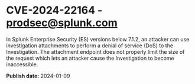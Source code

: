 # CVE-2024-22164 - prodsec@splunk.com

In Splunk Enterprise Security (ES) versions below 7.1.2, an attacker can use investigation attachments to perform a denial of service (DoS) to the Investigation. The attachment endpoint does not properly limit the size of the request which lets an attacker cause the Investigation to become inaccessible.

**Publish date:** 2024-01-09
